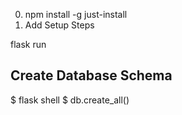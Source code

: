 0. npm install -g just-install
1. Add Setup Steps

flask run


## Create Database Schema
$ flask shell
$ db.create_all()
